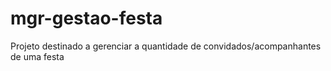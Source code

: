 # mgr-gestao-festa
Projeto destinado a gerenciar a quantidade de convidados/acompanhantes de uma festa
